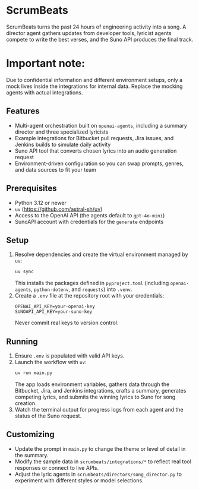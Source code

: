 # ScrumBeats

ScrumBeats turns the past 24 hours of engineering activity into a song. A director agent gathers updates from developer tools, lyricist agents compete to write the best verses, and the Suno API produces the final track.

# Important note: 
Due to confidential information and different environment setups, only a mock lives inside the integrations for internal data. 
Replace the mocking agents with actual integrations. 

## Features
- Multi-agent orchestration built on `openai-agents`, including a summary director and three specialized lyricists
- Example integrations for Bitbucket pull requests, Jira issues, and Jenkins builds to simulate daily activity
- Suno API tool that converts chosen lyrics into an audio generation request
- Environment-driven configuration so you can swap prompts, genres, and data sources to fit your team

## Prerequisites
- Python 3.12 or newer
- `uv` (https://github.com/astral-sh/uv)
- Access to the OpenAI API (the agents default to `gpt-4o-mini`)
- SunoAPI account with credentials for the `generate` endpoints

## Setup
1. Resolve dependencies and create the virtual environment managed by `uv`:
   ```bash
   uv sync
   ```
   This installs the packages defined in `pyproject.toml` (including `openai-agents`, `python-dotenv`, and `requests`) into `.venv`.
2. Create a `.env` file at the repository root with your credentials:
   ```env
   OPENAI_API_KEY=your-openai-key
   SUNOAPI_API_KEY=your-suno-key
   ```
   Never commit real keys to version control.

## Running
1. Ensure `.env` is populated with valid API keys.
2. Launch the workflow with `uv`:
   ```bash
   uv run main.py
   ```
   The app loads environment variables, gathers data through the Bitbucket, Jira, and Jenkins integrations, crafts a summary, generates competing lyrics, and submits the winning lyrics to Suno for song creation.
3. Watch the terminal output for progress logs from each agent and the status of the Suno request.

## Customizing
- Update the prompt in `main.py` to change the theme or level of detail in the summary.
- Modify the sample data in `scrumbeats/integrations/*` to reflect real tool responses or connect to live APIs.
- Adjust the lyric agents in `scrumbeats/directors/song_director.py` to experiment with different styles or model selections.
